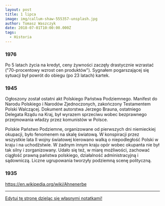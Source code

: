 ```yaml
---
layout: post
title: 1 lipca
image: img/callum-shaw-555357-unsplash.jpg
author: Tomasz Waszczyk
date: 2018-07-01T10:00:00.000Z
tags:
  - Historia
---
```


### 1976

Po 5 latach życia na kredyt, ceny żywności zaczęły drastycznie wzrastać ("70-procentowy wzrost cen produktów"). 
Sygnałem pogarszającej się sytuacji był powrót do obiegu (po 23 latach) kartek.

### 1945

Ogłoszony został ostatni akt Polskiego Państwa Podziemnego. Manifest do Narodu Polskiego i Narodów Zjednoczonych, zakończony Testamentem Polski Walczącej. Dokument autorstwa Jerzego Brauna, ostatniego Delegata Rządu na Kraj, był wyrazem sprzeciwu wobec bezprawnego przejmowania władzy przez komunistów w Polsce.

Polskie Państwo Podziemne, organizowane od pierwszych dni niemieckiej okupacji, było fenomenem na skalę światową. W konspiracji przez wszystkie lata II wojny światowej kierowano walką o niepodległość Polski w kraju i na uchodźstwie. W żadnym innym kraju opór wobec okupanta nie był tak silny i zorganizowany. Udało się też, w miarę możliwości, zachować ciągłość prawną państwa polskiego, działalność administracyjną i sądowniczą. Liczne ugrupowania tworzyły podziemną scenę polityczną.

### 1935

https://en.wikipedia.org/wiki/Ahnenerbe

---

<a href="https://github.com/TomaszWaszczyk/historia.waszczyk.com/edit/master/src/content/july-1.md" target="_blank">Edytuj tę stronę dzieląc się własnymi notatkami!</a>
